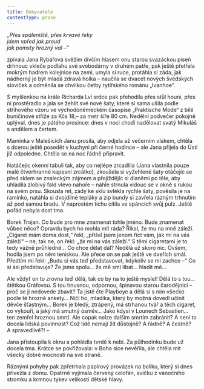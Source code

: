 ```yaml
---
title: Dobyvatelé
contentType: prose
---
```


_„Přes spáleniště, přes krvavé řeky  
jdem vpřed jak proud  
jak pomsty hrozný val –“_

  

zpívala Jana Rybářová svěžím dívčím hlasem onu starou svazáckou píseň drhnouc vkleče podlahu své svobodárny v druhém patře, pak ještě přetřela mokrým hadrem kolejnice na zemi, umyla si ruce, protáhla si záda, jak nádherný je být mladá zdravá holka – naučila se dvacet nových švédských slovíček a odměnila se chvilkou četby rytířského románu „Ivanhoe“.

S myšlenkou na krále Richarda Lví srdce pak přehodila přes stůl houni, přes ni prostěradlo a jala se žehlit své nové šaty, které si sama ušila podle střihového vzoru ve východoněmeckém časopise „Praktische Mode“ z bílé buničinové střiže za Kčs 18,– za metr šíře 80 cm. Nedělní podvečer pokojně uplýval, dnes je pátého prosince: dnes v noci chodí nadělovat svatý Mikuláš s andělem a čertem.

Maminka v Malešicích Janu prosila, aby odjela až večerním vlakem, chtěla s dcerou ještě posedět v kuchyni při černé hodince – ale Jana přijela do Ústí již odpoledne. Chtěla se na noc řádně připravit.

Natáčejíc okenní tabuli tak, aby co nejlépe zrcadlila (Jana vlastnila pouze malé čtverhranné kapesní zrcátko), zkoušela si vyžehlené šaty otáčejíc se před sklem se znaleckým zájmem a přejíždějíc si dlaněmi po těle, aby uhladila zlobivý fald vlevo nahoře – náhle strnula vidouc se v okně s rukou na svém prsu. Skousla ret, zády ke sklu svlékla rychle šaty, pověsila je na ramínko, natáhla si dvojdílné tepláky a zip bundy si zavřela rázným trhnutím až pod samou bradu. V naprostém tichu cítila ve spáncích svůj pulz. Ještě pořád nebyla dost tma.

Borek Trojan. Co bude pro mne znamenat tohle jméno. Bude znamenat vůbec něco? Opravdu bych ho mohla mít ráda? Říkal, že mu na mně záleží. „Cigaret mám doma dost,“ řekl, „přišel jsem jenom říct vám, jak mi na vás záleží“ – ne, tak ne, on řekl: _„že_ mi na vás záleží.“ S těmi cigaretami je to tedy vážně průhledné… Co chce dělat dál? Nedělá už skoro nic. Ovšem, hodila jsem po něm teniskou. Ale přece on se pak ještě ve dveřích smál. Předtím mi řekl: „Budu si vás teď představovat, kdykoliv se mi zachce –“ Co si asi představuje? Že jsme spolu… že mě smí líbat… hladit mě…

Ale vždyť on to zrovna teď dělá, tak co by na to ještě myslel! Dělá to s tou… štětkou Gráfovou. S tou hnusnou, odpornou, špinavou starou čarodějnicí – proč se jí nedovede zbavit? Ta jistě čte Playboye a dělá si s ním všecko podle té hrozné ankety… Ničí ho, mladíka, který by možná dovedl učinit děvče šťastným… Borek je bledý, ztrápený, má strhanou tvář a těch cigaret, co vykouří, a jaký má smutný úsměv… Jako kdysi v Lounech Sebastien… ten zemřel hroznou smrtí. Ale copak nelze dalším smrtím zabránit? A není to docela lidská povinnost? Což lidé nemají žít důstojně? A řádně? A čestně? A spravedlivě?! –

Jana přistoupila k oknu a pohlédla tvrdě k nebi. Za půlhodinku bude už docela tma. Krátce se pokřižovala: v Boha sice nevěřila, ale chtěla mít všecky dobré mocnosti na své straně.

Ráznými pohyby pak zpřetrhala papírový provázek na balíku, který si dnes přivezla z domu. Opatrně vyjímala červený celofán, svíčku z vánočního stromku a krmnou tykev velikosti dětské hlavy.
